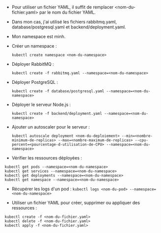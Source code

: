 - Pour utiliser un fichier YAML, il suffit de remplacer <nom-du-fichier.yaml> par le nom du fichier YAML.
- Dans mon cas, j'ai utilisé les fichiers rabbitmq.yaml, database/postgresql.yaml et backend/deployment.yaml.
- Mon namespace est minh.

- Créer un namespace :
  ```
  kubectl create namespace <nom-du-namespace> 
  ```

- Déployer RabbitMQ :
  ```
  kubectl create -f rabbitmq.yaml --namespace=<nom-du-namespace> 
  ```

- Déployer PostgreSQL :
  ```
  kubectl create -f database/postgresql.yaml --namespace=<nom-du-namespace>
  ```

- Déployer le serveur Node.js :
  ```
  kubectl create -f backend/deployment.yaml --namespace=<nom-du-namespace>
  ```

- Ajouter un autoscaler pour le serveur :
  ```
  kubectl autoscale deployment <nom-du-deploiement> --min=<nombre-minimum-de-replicas> --max=<nombre-maximum-de-replicas> --cpu-percent=<pourcentage-d-utilisation-de-CPU> --namespace=<nom-du-namespace> 
  ```

- Vérifier les ressources déployées :

```
kubectl get pods --namespace=<nom-du-namespace>
kubectl get services --namespace=<nom-du-namespace>
kubectl get deployments --namespace=<nom-du-namespace>
kubectl get namespace --namespace=<nom-du-namespace>
```

- Récupérer les logs d'un pod :
  `kubectl logs <nom-du-pod> --namespace=<nom-du-namespace>`

- Utiliser un fichier YAML pour créer, supprimer ou appliquer des ressources :

```
kubectl create -f <nom-du-fichier.yaml>
kubectl delete -f <nom-du-fichier.yaml>
kubectl apply -f <nom-du-fichier.yaml>
```

